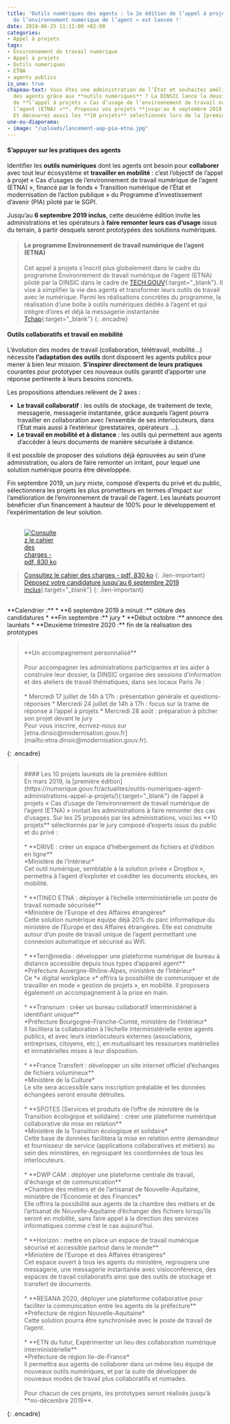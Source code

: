 ```yaml
---
title: 'Outils numériques des agents : la 2e édition de l’appel à projet « Cas d’usage
  de l’environnement numérique de l’agent » est lancée !'
date: 2019-06-25 11:11:00 +02:00
categories:
- Appel à projets
tags:
- Environnement de travail numérique
- Appel à projets
- Outils numériques
- ETNA
- agents publics
is_une: true
chapeau-text: Vous êtes une administration de l’État et souhaitez améliorer le quotidien
  des agents grâce aux **outils numériques** ? La DINSIC lance la deuxième édition
  de **l’appel à projets « Cas d’usage de l’environnement de travail numérique de
  l’agent (ETNA) »**. Proposez vos projets **jusqu'au 6 septembre 2019 inclus** !
  Et découvrez aussi les **10 projets** sélectionnés lors de la [première édition](https://numerique.gouv.fr/actualites/outils-numeriques-agent-administrations-appel-a-projets/){:target="_blank"}.
une-ou-diaporama:
- image: "/uploads/lancement-aap-pia-etna.jpg"
---
```


#### S’appuyer sur les pratiques des agents

Identifier les **outils numériques** dont les agents ont besoin pour **collaborer** avec tout leur écosystème et **travailler en mobilité** : c’est l’objectif de l’appel à projet « Cas d’usages de l’environnement de travail numérique de l’agent (ETNA) », financé par le fonds « Transition numérique de l’État et modernisation de l’action publique » du Programme d’investissement d’avenir (PIA) piloté par le SGPI. 

Jusqu’au **6 septembre 2019 inclus**, cette deuxième édition invite les administrations et les opérateurs à **faire remonter leurs cas d’usage** issus du terrain, à partir desquels seront prototypées des solutions numériques. 

> 
> #### Le programme Environnement de travail numérique de l’agent (ETNA)
> Cet appel à projets s’inscrit plus globalement dans le cadre du programme Environnement de travail numérique de l’agent (ETNA) piloté par la DINSIC dans le cadre de [TECH.GOUV](https://numerique.gouv.fr/actualites/tech-gouv-accelerer-la-transformation-numerique-du-service-public/){:target="_blank"}. Il vise à simplifier la vie des agents et transformer leurs outils de travail avec le numérique. Parmi les réalisations concrètes du programme, la réalisation d’une boîte à outils numériques dédiés à l’agent et qui intègre d’ores et déjà la messagerie instantanée [Tchap](https://numerique.gouv.fr/espace-presse/lancement-de-tchap-la-messagerie-instantanee-des-agents-de-letat/){:target="_blank"}
{: .encadre}

#### Outils collaboratifs et travail en mobilité

L’évolution des modes de travail (collaboration, télétravail, mobilité…) nécessite **l’adaptation des outils** dont disposent les agents publics pour mener à bien leur mission. **S’inspirer directement de leurs pratiques** courantes pour prototyper ces nouveaux outils garantit d’apporter une réponse pertinente à leurs besoins concrets. 

Les propositions attendues relèvent de 2 axes :
<br>
* **Le travail collaboratif** : les outils de stockage, de traitement de texte, messagerie, messagerie instantanée, grâce auxquels l’agent pourra travailler en collaboration avec l’ensemble de ses interlocuteurs, dans l’État mais aussi à l’extérieur (prestataires, opérateurs …). 
* **Le travail en mobilité et à distance** : les outils qui permettent aux agents d’accéder à leurs documents de manière sécurisée à distance. 

Il est possible de proposer des solutions déjà éprouvées au sein d’une administration, ou alors de faire remonter un irritant, pour lequel une solution numérique pourra être développée. 

Fin septembre 2019, un jury mixte, composé d’experts du privé et du public, sélectionnera les projets les plus prometteurs en termes d’impact sur l’amélioration de l’environnement de travail de l’agent. Les lauréats pourront bénéficier d’un financement à hauteur de 100% pour le développement et l’expérimentation de leur solution. 
<br>
<br>
<figure class='image-center' style='width: 15%;'>
  <a href="/uploads/PIA-ETNA-2_Cahier-des-charges-et-reglement_aap.pdf"><img src="/uploads/cdc-PIA-ETNA2_capture.jpg" alt="Consultez le cahier des charges - pdf, 830 ko"/></a>
</figure>

> [Consultez le cahier des charges - pdf, 830 ko](/uploads/PIA-ETNA-2_Cahier-des-charges-et-reglement_aap.pdf)
{: .lien-important}
> [Déposez votre candidature jusqu'au 6 septembre 2019 inclus](https://www.demarches-simplifiees.fr/commencer/pia-etna-sept2019){:target="_blank"}
{: .lien-important}
<br>
**Calendrier :** 
* **6 septembre 2019 à minuit :** clôture des candidatures
* **Fin septembre :** jury
* **Début octobre :** annonce des lauréats
* **Deuxième trimestre 2020 :** fin de la réalisation des prototypes



> <br>
> **Un accompagnement personnalisé**
> <br>
> <br>
> Pour accompagner les administrations participantes et les aider à construire leur dossier, la DINSIC organise des sessions d’information et des ateliers de travail thématiques, dans ses locaux Paris 7e :
> <br>
> <br>
> * Mercredi 17 juillet de 14h à 17h : présentation générale et questions- réponses
> * Mercredi 24 juillet de 14h à 17h : focus sur la trame de réponse à l’appel à projets
> * Mercredi 28 août : préparation à pitcher son projet devant le jury
> <br>
> Pour vous inscrire, écrivez-nous sur [etna.dinsic@modernisation.gouv.fr](mailto:etna.dinsic@modernisation.gouv.fr).
{: .encadre}


> <br>
> #### Les 10 projets lauréats de la première édition
> <br>
> En mars 2019, la [première édition](https://numerique.gouv.fr/actualites/outils-numeriques-agent-administrations-appel-a-projets/){:target="_blank"} de l’appel à projets « Cas d’usage de l’environnement de travail numérique de l’agent (ETNA) » invitait les administrations à faire remonter des cas d’usages. Sur les 25 proposés par les administrations, voici les **10 projets** sélectionnés par le jury composé d’experts issus du public et du privé : 
> <br>
> <br>
> * **DRIVE : créer un espace d’hébergement de fichiers et d’édition en ligne**<br>
> *Ministère de l’Intérieur*<br>
> Cet outil numérique, semblable à la solution privée « Dropbox », permettra à l’agent d’exploiter et coéditer les documents stockés, en mobilité.
> <br>
> <br>
> * **ITINEO ETNA : déployer à l’échelle interministérielle un poste de travail  nomade sécurisée**<br>
>*Ministère de l’Europe et des Affaires étrangères*<br>
> Cette solution numérique équipe déjà 20% du parc informatique du ministère de l’Europe et des Affaires étrangères. Elle est construite autour d’un poste de travail unique de l’agent permettant une connexion automatique et sécurisé au Wifi.
> <br>
> <br>
> * **Terr@media : développer une plateforme numérique de bureau à distance accessible depuis tous types d’appareil agent**<br>
> *Préfecture Auvergne-Rhône-Alpes, ministère de l’Intérieur*<br>
> Ce *« digital workplace »* offrira la possibilité de communiquer et de travailler en mode « gestion de projets », en mobilité. Il proposera également un accompagnement à la prise en main.
> <br>
> <br>
> * **Transnum : créer un bureau collaboratif interministériel à identifiant unique**<br>
> *Préfecture Bourgogne-Franche-Comté, ministère de l’Intérieur*<br>
> Il facilitera la collaboration à l’échelle interministérielle entre agents publics, et avec leurs interlocuteurs externes (associations, entreprises, citoyens, etc.), en mutualisant les ressources matérielles et immatérielles mises à leur disposition.
> <br>
> <br>
> * **France Transfert : développer un site internet officiel d’échanges de fichiers volumineux**<br>
> *Ministère de la Culture* <br>
> Le site sera accessible sans inscription préalable et les données échangées seront ensuite détruites.
> <br>
> <br>
> * **SPOTES (Services et produits de l’offre de ministère de la Transition écologique et solidaire) : créer une plateforme numérique collaborative de mise en relation**<br>
> *Ministère de la Transition écologique et solidaire*<br>
> Cette base de données facilitera la mise en relation entre demandeur et fournisseur de service (applications collaboratives et métiers) au sein des ministères, en regroupant les coordonnées de tous les interlocuteurs.
> <br>
> <br>
> * **DWP CAM : déployer une plateforme centrale de travail, d'échange et de communication**<br>
> *Chambre des métiers et de l’artisanat de Nouvelle-Aquitaine, ministère de l’Économie et des Finances*<br>
> Elle offrira la possibilité aux agents de la chambre des métiers et de l’artisanat de Nouvelle-Aquitaine d’échanger des fichiers lorsqu’ils seront en mobilité, sans faire appel à la direction des services informatiques comme c’est le cas aujourd’hui.
> <br>
> <br>
> * **Horizon : mettre en place un espace de travail numérique sécurisé et accessible partout dans le monde**<br>
> *Ministère de l’Europe et des Affaires étrangères*<br>
> Cet espace ouvert à tous les agents du ministère, regroupera une messagerie, une messagerie instantanée avec visioconférence, des espaces de travail collaboratifs ainsi que des outils de stockage et transfert de documents.
> <br>
> <br>
> * **RESANA 2020, déployer une plateforme collaborative pour faciliter la communication entre les agents de la préfecture**<br>
> *Préfecture de région Nouvelle-Aquitaine*<br>
> Cette solution pourra être synchronisée avec le poste de travail de  l’agent.
> <br>
> <br>
> * **ETN du futur, Expérimenter un lieu des collaboration numérique interministérielle**<br>
> *Préfecture de région Ile-de-France*<br>
> Il permettra aux agents de collaborer dans un même lieu équipé de nouveaux outils numériques, et par la suite de développer de nouveaux modes de travail plus collaboratifs et nomades. 
> <br>
> <br>
> Pour chacun de ces projets, les prototypes seront réalisés jusqu’à **mi-décembre 2019**.
> <br>
{: .encadre}